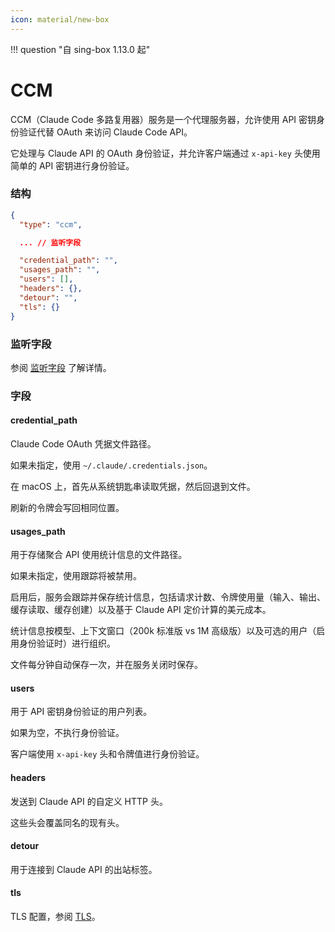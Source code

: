 ```yaml
---
icon: material/new-box
---
```


!!! question "自 sing-box 1.13.0 起"

# CCM

CCM（Claude Code 多路复用器）服务是一个代理服务器，允许使用 API 密钥身份验证代替 OAuth 来访问 Claude Code API。

它处理与 Claude API 的 OAuth 身份验证，并允许客户端通过 `x-api-key` 头使用简单的 API 密钥进行身份验证。

### 结构

```json
{
  "type": "ccm",

  ... // 监听字段

  "credential_path": "",
  "usages_path": "",
  "users": [],
  "headers": {},
  "detour": "",
  "tls": {}
}
```

### 监听字段

参阅 [监听字段](/zh/configuration/shared/listen/) 了解详情。

### 字段

#### credential_path

Claude Code OAuth 凭据文件路径。

如果未指定，使用 `~/.claude/.credentials.json`。

在 macOS 上，首先从系统钥匙串读取凭据，然后回退到文件。

刷新的令牌会写回相同位置。

#### usages_path

用于存储聚合 API 使用统计信息的文件路径。

如果未指定，使用跟踪将被禁用。

启用后，服务会跟踪并保存统计信息，包括请求计数、令牌使用量（输入、输出、缓存读取、缓存创建）以及基于 Claude API 定价计算的美元成本。

统计信息按模型、上下文窗口（200k 标准版 vs 1M 高级版）以及可选的用户（启用身份验证时）进行组织。

文件每分钟自动保存一次，并在服务关闭时保存。

#### users

用于 API 密钥身份验证的用户列表。

如果为空，不执行身份验证。

客户端使用 `x-api-key` 头和令牌值进行身份验证。

#### headers

发送到 Claude API 的自定义 HTTP 头。

这些头会覆盖同名的现有头。

#### detour

用于连接到 Claude API 的出站标签。

#### tls

TLS 配置，参阅 [TLS](/zh/configuration/shared/tls/#inbound)。
